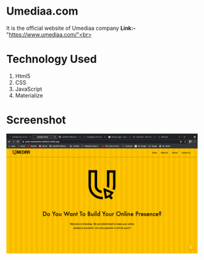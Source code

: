 <h1> Umediaa.com</h1>

It is the official website of Umediaa company
<b> Link:-</b> "https://www.umediaa.com/"<br><br>

<h1>Technology Used</h1>

<ol>
<li> Html5</li>
<li> CSS</li>
<li> JavaScript</li>
<li> Materialize</li>
</ol>

<h1>Screenshot</h1>
<img src="output.png">


